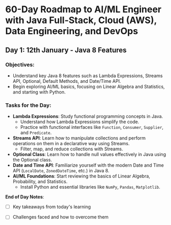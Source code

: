 # 60-Day Roadmap to AI/ML Engineer with Java Full-Stack, Cloud (AWS), Data Engineering, and DevOps

## Day 1: 12th January - Java 8 Features

### Objectives:
- Understand key Java 8 features such as Lambda Expressions, Streams API, Optional, Default Methods, and Date/Time API.
- Begin exploring AI/ML basics, focusing on Linear Algebra and Statistics, and starting with Python.

### Tasks for the Day:
- **Lambda Expressions**: Study functional programming concepts in Java.
  - Understand how Lambda Expressions simplify the code.
  - Practice with functional interfaces like `Function`, `Consumer`, `Supplier`, and `Predicate`.
- **Streams API**: Learn how to manipulate collections and perform operations on them in a declarative way using Streams.
  - Filter, map, and reduce collections with Streams.
- **Optional Class**: Learn how to handle null values effectively in Java using the Optional class.
- **Date and Time API**: Familiarize yourself with the modern Date and Time API (`LocalDate`, `ZonedDateTime`, etc.) in Java 8.
- **AI/ML Foundations**: Start reviewing the basics of Linear Algebra, Probability, and Statistics.
  - Install Python and essential libraries like `NumPy`, `Pandas`, `Matplotlib`.

**End of Day Notes**:
- [ ] Key takeaways from today's learning
- [ ] Challenges faced and how to overcome them

